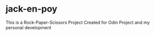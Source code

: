 # jack-en-poy
This is a Rock-Paper-Scissors Project
Created for Odin Project
and my personal development
